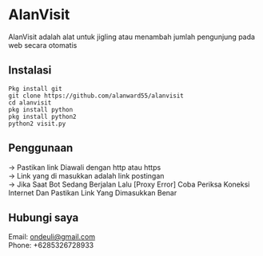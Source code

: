 # AlanVisit
AlanVisit adalah alat untuk jigling atau menambah jumlah pengunjung pada web secara otomatis

## Instalasi
`Pkg install git`<br>
`git clone https://github.com/alanward55/alanvisit`<br>
`cd alanvisit`<br>
`pkg install python`<br>
`pkg install python2`<br>
`python2 visit.py`<br>

## Penggunaan
-> Pastikan link Diawali dengan http atau https <br>
-> Link yang di masukkan adalah link postingan <br>
-> Jika Saat Bot Sedang Berjalan Lalu [Proxy Error] Coba Periksa Koneksi Internet Dan Pastikan Link Yang Dimasukkan Benar <br>

## Hubungi saya
Email: ondeuli@gmail.com <br>
Phone: +6285326728933 <br>
